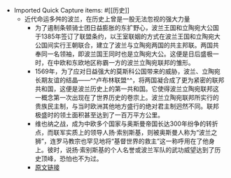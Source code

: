 - Imported Quick Capture items: #[[历史]]
    - 近代命运多舛的波兰，在历史上曾是一股无法忽视的强大力量
        - 为了遏制条顿骑士团日益膨胀的东扩野心，波兰王国和立陶宛大公国于1385年签订了联盟条约，以王室联姻的方式在波兰王国和立陶宛大公国间实行王朝联合，建立了波兰与立陶宛两国的共主邦联。两国共奉同一名领袖，即波兰国王同时也是立陶宛大公。这便是日后盛极一时，在中欧和东欧地区称霸一方的波兰立陶宛联邦的雏形。
        - 1569年，为了应对日益强大的莫斯科公国带来的威胁，波兰、立陶宛长期友谊的结晶——^^卢布林联盟^^，将两国凝合成了更为紧密的联邦共和国，这便是波兰历史上的第一共和国。它使得波兰立陶宛联邦这一概念第一次出现在了世界历史的卷宗上。波兰立陶宛联邦所实行的贵族民主制，与当时欧洲其他地方盛行的绝对君主制迥然不同。联邦极盛时的领土面积甚至达到了一百万平方公里。
        - 维也纳之战，成为中欧多个国家与奥斯曼帝国长达300年纷争的转折点，而联军实质上的领导人扬·索别斯基，则被奥斯曼人称为“波兰之狮”，连罗马教宗也罕见地将“基督世界的救主”这一称呼用在了他身上。彼时，说扬·索别斯基的个人名誉或波兰军队的武功威望达到了历史顶峰，恐怕也不为过。
        - [原文链接](https://www.sohu.com/a/343567891_457251)
